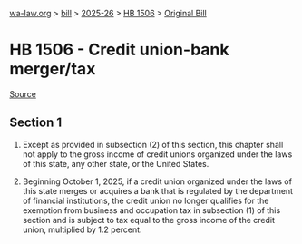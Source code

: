 [wa-law.org](/) > [bill](/bill/) > [2025-26](/bill/2025-26/) > [HB 1506](/bill/2025-26/hb/1506/) > [Original Bill](/bill/2025-26/hb/1506/1/)

# HB 1506 - Credit union-bank merger/tax

[Source](http://lawfilesext.leg.wa.gov/biennium/2025-26/Pdf/Bills/House%20Bills/1506.pdf)

## Section 1
1. Except as provided in subsection (2) of this section, this chapter shall not apply to the gross income of credit unions organized under the laws of this state, any other state, or the United States.

2. Beginning October 1, 2025, if a credit union organized under the laws of this state merges or acquires a bank that is regulated by the department of financial institutions, the credit union no longer qualifies for the exemption from business and occupation tax in subsection (1) of this section and is subject to tax equal to the gross income of the credit union, multiplied by 1.2 percent.
